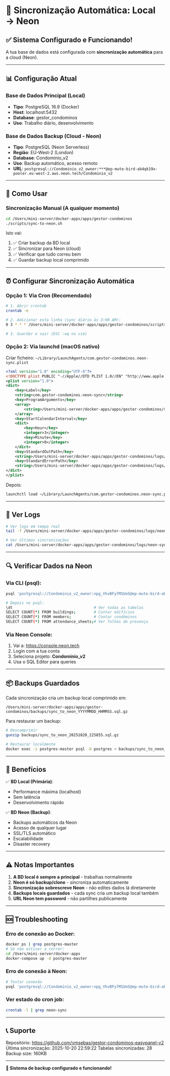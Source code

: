 # 🔄 Sincronização Automática: Local → Neon

## ✅ Sistema Configurado e Funcionando!

A tua base de dados está configurada com **sincronização automática** para a cloud (Neon).

---

## 📊 Configuração Atual

### Base de Dados Principal (Local)
- **Tipo**: PostgreSQL 16.9 (Docker)
- **Host**: localhost:5432
- **Database**: gestor_condominos
- **Uso**: Trabalho diário, desenvolvimento

### Base de Dados Backup (Cloud - Neon)
- **Tipo**: PostgreSQL (Neon Serverless)
- **Região**: EU-West-2 (London)
- **Database**: Condominio_v2
- **Uso**: Backup automático, acesso remoto
- **URL**: `postgresql://Condominio_v2_owner:***@ep-mute-bird-ab4qk19x-pooler.eu-west-2.aws.neon.tech/Condominio_v2`

---

## 🚀 Como Usar

### Sincronização Manual (A qualquer momento)

```bash
cd /Users/mini-server/docker-apps/apps/gestor-condominos
./scripts/sync-to-neon.sh
```

Isto vai:
1. ✅ Criar backup da BD local
2. ✅ Sincronizar para Neon (cloud)
3. ✅ Verificar que tudo correu bem
4. ✅ Guardar backup local comprimido

---

## ⏰ Configurar Sincronização Automática

### Opção 1: Via Cron (Recomendado)

```bash
# 1. Abrir crontab
crontab -e

# 2. Adicionar esta linha (sync diário às 3:00 AM):
0 3 * * * /Users/mini-server/docker-apps/apps/gestor-condominos/scripts/sync-to-neon.sh >> /Users/mini-server/docker-apps/apps/gestor-condominos/logs/neon-sync.log 2>&1

# 3. Guardar e sair (ESC :wq no vim)
```

### Opção 2: Via launchd (macOS nativo)

Criar ficheiro: `~/Library/LaunchAgents/com.gestor-condominos.neon-sync.plist`

```xml
<?xml version="1.0" encoding="UTF-8"?>
<!DOCTYPE plist PUBLIC "-//Apple//DTD PLIST 1.0//EN" "http://www.apple.com/DTDs/PropertyList-1.0.dtd">
<plist version="1.0">
<dict>
    <key>Label</key>
    <string>com.gestor-condominos.neon-sync</string>
    <key>ProgramArguments</key>
    <array>
        <string>/Users/mini-server/docker-apps/apps/gestor-condominos/scripts/sync-to-neon.sh</string>
    </array>
    <key>StartCalendarInterval</key>
    <dict>
        <key>Hour</key>
        <integer>3</integer>
        <key>Minute</key>
        <integer>0</integer>
    </dict>
    <key>StandardOutPath</key>
    <string>/Users/mini-server/docker-apps/apps/gestor-condominos/logs/neon-sync.log</string>
    <key>StandardErrorPath</key>
    <string>/Users/mini-server/docker-apps/apps/gestor-condominos/logs/neon-sync-error.log</string>
</dict>
</plist>
```

Depois:
```bash
launchctl load ~/Library/LaunchAgents/com.gestor-condominos.neon-sync.plist
```

---

## 📝 Ver Logs

```bash
# Ver logs em tempo real
tail -f /Users/mini-server/docker-apps/apps/gestor-condominos/logs/neon-sync.log

# Ver últimas sincronizações
cat /Users/mini-server/docker-apps/apps/gestor-condominos/logs/neon-sync.log
```

---

## 🔍 Verificar Dados na Neon

### Via CLI (psql):
```bash
psql 'postgresql://Condominio_v2_owner:npg_VhvBFy7M1UeS@ep-mute-bird-ab4qk19x-pooler.eu-west-2.aws.neon.tech/Condominio_v2?sslmode=require'

# Depois no psql:
\dt                                    # Ver todas as tabelas
SELECT COUNT(*) FROM buildings;        # Contar edifícios
SELECT COUNT(*) FROM members;          # Contar condóminos
SELECT COUNT(*) FROM attendance_sheets;# Ver folhas de presença
```

### Via Neon Console:
1. Vai a: https://console.neon.tech
2. Login com a tua conta
3. Seleciona projeto: **Condominio_v2**
4. Usa o SQL Editor para queries

---

## 📦 Backups Guardados

Cada sincronização cria um backup local comprimido em:
```
/Users/mini-server/docker-apps/apps/gestor-condominos/backups/sync_to_neon_YYYYMMDD_HHMMSS.sql.gz
```

Para restaurar um backup:
```bash
# Descomprimir
gunzip backups/sync_to_neon_20251020_225855.sql.gz

# Restaurar localmente
docker exec -i postgres-master psql -U postgres < backups/sync_to_neon_20251020_225855.sql
```

---

## 🎯 Benefícios

✅ **BD Local (Primária)**:
- Performance máxima (localhost)
- Sem latência
- Desenvolvimento rápido

✅ **BD Neon (Backup)**:
- Backups automáticos da Neon
- Acesso de qualquer lugar
- SSL/TLS automático
- Escalabilidade
- Disaster recovery

---

## ⚠️ Notas Importantes

1. **A BD local é sempre a principal** - trabalhas normalmente
2. **Neon é só backup/clone** - sincroniza automaticamente
3. **Sincronização sobrescreve Neon** - não edites dados lá diretamente
4. **Backups locais guardados** - cada sync cria um backup local também
5. **URL Neon tem password** - não partilhes publicamente

---

## 🆘 Troubleshooting

### Erro de conexão ao Docker:
```bash
docker ps | grep postgres-master
# Se não estiver a correr:
cd /Users/mini-server/docker-apps
docker-compose up -d postgres-master
```

### Erro de conexão à Neon:
```bash
# Testar conexão
psql 'postgresql://Condominio_v2_owner:npg_VhvBFy7M1UeS@ep-mute-bird-ab4qk19x-pooler.eu-west-2.aws.neon.tech/Condominio_v2?sslmode=require' -c "SELECT 1"
```

### Ver estado do cron job:
```bash
crontab -l | grep neon-sync
```

---

## 📞 Suporte

Repositório: https://github.com/vmsebas/gestor-condominos-easypanel-v2
Última sincronização: 2025-10-20 22:59:22
Tabelas sincronizadas: 28
Backup size: 160KB

---

**🎉 Sistema de backup configurado e funcionando!**
